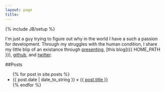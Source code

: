 ```yaml
---
layout: page
title:
---
```

{% include JB/setup %}

I'm just a guy trying to figure out why in the world I have a such a passion for development. Through my struggles with the human condition, I share my little blip of an existance through [presenting](/about/), [this blog]({{ HOME_PATH }}), [github](http://github.com/amirrajan), and [twitter](http://twitter.com/amirrajan).

##Posts
<ul class="posts">
  {% for post in site.posts %}
    <li><span>{{ post.date | date_to_string }}</span> &raquo; <a href="{{ BASE_PATH }}{{ post.url }}">{{ post.title }}</a></li>
  {% endfor %}
</ul>
